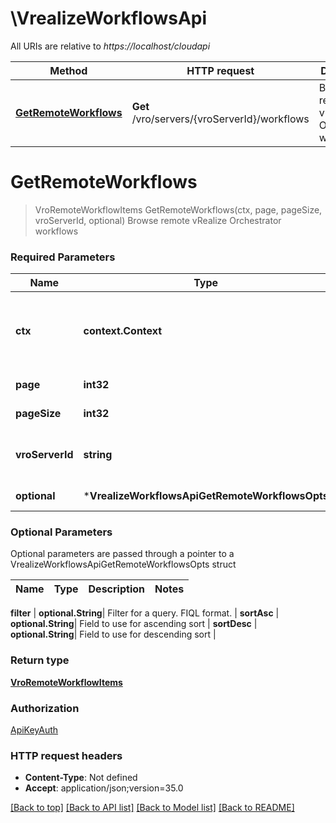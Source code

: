 # \VrealizeWorkflowsApi

All URIs are relative to *https://localhost/cloudapi*

Method | HTTP request | Description
------------- | ------------- | -------------
[**GetRemoteWorkflows**](VrealizeWorkflowsApi.md#GetRemoteWorkflows) | **Get** /vro/servers/{vroServerId}/workflows | Browse remote vRealize Orchestrator workflows


# **GetRemoteWorkflows**
> VroRemoteWorkflowItems GetRemoteWorkflows(ctx, page, pageSize, vroServerId, optional)
Browse remote vRealize Orchestrator workflows

### Required Parameters

Name | Type | Description  | Notes
------------- | ------------- | ------------- | -------------
 **ctx** | **context.Context** | context for authentication, logging, cancellation, deadlines, tracing, etc.
  **page** | **int32**| Page to fetch, zero offset. | [default to 1]
  **pageSize** | **int32**| Results per page to fetch. | [default to 25]
  **vroServerId** | **string**| The ID of the server to browse workflows on | 
 **optional** | ***VrealizeWorkflowsApiGetRemoteWorkflowsOpts** | optional parameters | nil if no parameters

### Optional Parameters
Optional parameters are passed through a pointer to a VrealizeWorkflowsApiGetRemoteWorkflowsOpts struct

Name | Type | Description  | Notes
------------- | ------------- | ------------- | -------------



 **filter** | **optional.String**| Filter for a query.  FIQL format. | 
 **sortAsc** | **optional.String**| Field to use for ascending sort | 
 **sortDesc** | **optional.String**| Field to use for descending sort | 

### Return type

[**VroRemoteWorkflowItems**](VroRemoteWorkflowItems.md)

### Authorization

[ApiKeyAuth](../README.md#ApiKeyAuth)

### HTTP request headers

 - **Content-Type**: Not defined
 - **Accept**: application/json;version=35.0

[[Back to top]](#) [[Back to API list]](../README.md#documentation-for-api-endpoints) [[Back to Model list]](../README.md#documentation-for-models) [[Back to README]](../README.md)

